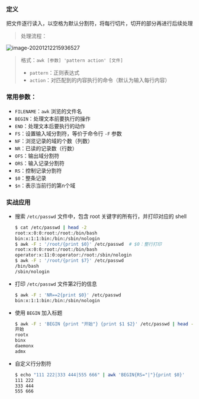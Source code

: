 ### 定义

把文件逐行读入，以空格为默认分割符，将每行切片，切开的部分再进行后续处理

> 处理流程：

![image-20201212215936527](C:\Users\xiaoj\AppData\Roaming\Typora\typora-user-images\image-20201212215936527.png)

> 格式：`awk [参数] 'pattern action' [文件]`
>
> - `pattern`：正则表达式
> - `action`：对匹配到的内容执行的命令（默认为输入每行内容）

### 常用参数：

- `FILENAME`：`awk` 浏览的文件名
- `BEGIN`：处理文本前要执行的操作
- `END`：处理文本后要执行的动作
- `FS`：设置输入域分割符，等价于命令行 `-F` 参数
- `NF`：浏览记录的域的个数（列数）
- `NR`：已读的记录数（行数）
- `OFS`：输出域分割符
- `ORS`：输入记录分割符
- `RS`：控制记录分割符
- `$0`：整条记录
- `$n`：表示当前行的第n个域

### 实战应用

- 搜索 `/etc/passwd` 文件中，包含 root 关键字的所有行，并打印对应的 shell

  ```bash
  $ cat /etc/passwd | head -2
  root:x:0:0:root:/root:/bin/bash
  bin:x:1:1:bin:/bin:/sbin/nologin
  $ awk -F : '/root/{print $0}' /etc/passwd  # $0：整行打印
  root:x:0:0:root:/root:/bin/bash
  operator:x:11:0:operator:/root:/sbin/nologin
  $ awk -F : '/root/{print $7}' /etc/passwd
  /bin/bash
  /sbin/nologin
  ```

- 打印 `/etc/passwd` 文件第2行的信息

  ```bash
  $ awk -F : 'NR==2{print $0}' /etc/passwd
  bin:x:1:1:bin:/bin:/sbin/nologin
  ```

- 使用 `BEGIN` 加入标题

  ```bash
  $ awk -F : 'BEGIN {print "开始"} {print $1 $2}' /etc/passwd | head -5
  开始
  rootx
  binx
  daemonx
  admx
  ```

- 自定义行分割符

  ```bash
  $ echo "111 222|333 444|555 666" | awk 'BEGIN{RS="|"}{print $0}'
  111 222
  333 444
  555 666
  ```

  